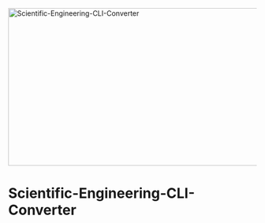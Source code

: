 <img src="https://socialify.git.ci/SineMag/Scientific-Engineering-CLI-Converter/image?language=1&owner=1&name=1&stargazers=1&theme=Light" alt="Scientific-Engineering-CLI-Converter" width="640" height="320" />

# Scientific-Engineering-CLI-Converter
